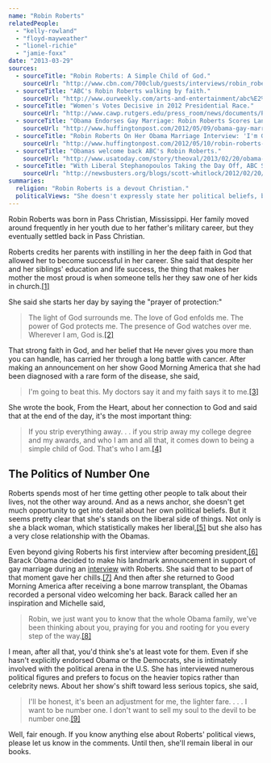 ```yaml
---
name: "Robin Roberts"
relatedPeople:
  - "kelly-rowland"
  - "floyd-mayweather"
  - "lionel-richie"
  - "jamie-foxx"
date: "2013-03-29"
sources:
  - sourceTitle: "Robin Roberts: A Simple Child of God."
    sourceUrl: "http://www.cbn.com/700club/guests/interviews/robin_roberts_061907.aspx"
  - sourceTitle: "ABC's Robin Roberts walking by faith."
    sourceUrl: "http://www.ourweekly.com/arts-and-entertainment/abc%E2%80%99s-robin-roberts-walking-faith"
  - sourceTitle: "Women's Votes Decisive in 2012 Presidential Race."
    sourceUrl: "http://www.cawp.rutgers.edu/press_room/news/documents/PressRelease_11-07-12-gendergap.pdf"
  - sourceTitle: "Obama Endorses Gay Marriage: Robin Roberts Scores Landmark Interview for ABC News."
    sourceUrl: "http://www.huffingtonpost.com/2012/05/09/obama-gay-marriage-interview-robin-roberts-abc-news_n_1503311.html"
  - sourceTitle: "Robin Roberts On Her Obama Marriage Interview: 'I'm Getting Chills Again.'"
    sourceUrl: "http://www.huffingtonpost.com/2012/05/10/robin-roberts-obama-gay-marriage-chills_n_1505736.html"
  - sourceTitle: "Obamas welcome back ABC's Robin Roberts."
    sourceUrl: "http://www.usatoday.com/story/theoval/2013/02/20/obama-michelle-robin-roberts-good-morning-america/1932247/"
  - sourceTitle: "With Liberal Stephanopoulos Taking the Day Off, ABC Shuts Robin Roberts Out of Politics."
    sourceUrl: "http://newsbusters.org/blogs/scott-whitlock/2012/02/20/liberal-stephanopoulos-taking-day-abc-shuts-robin-roberts-out-politi"
summaries:
  religion: "Robin Roberts is a devout Christian."
  politicalViews: "She doesn't expressly state her political beliefs, but she is most likely liberal."
---
```


Robin Roberts was born in Pass Christian, Mississippi. Her family moved around frequently in her youth due to her father's military career, but they eventually settled back in Pass Christian.

Roberts credits her parents with instilling in her the deep faith in God that allowed her to become successful in her career. She said that despite her and her siblings' education and life success, the thing that makes her mother the most proud is when someone tells her they saw one of her kids in church.<a class="source-citation" href="#http%3A%2F%2Fwww.cbn.com%2F700club%2Fguests%2Finterviews%2Frobin_roberts_061907.aspx" title="Robin Roberts: A Simple Child of God.">[1]</a>

She said she starts her day by saying the "prayer of protection:"

>The light of God surrounds me. The love of God enfolds me. The power of God protects me. The presence of God watches over me. Wherever I am, God is.<a class="source-citation" href="#http%3A%2F%2Fwww.cbn.com%2F700club%2Fguests%2Finterviews%2Frobin_roberts_061907.aspx" title="Robin Roberts: A Simple Child of God.">[2]</a>

That strong faith in God, and her belief that He never gives you more than you can handle, has carried her through a long battle with cancer. After making an announcement on her show Good Morning America that she had been diagnosed with a rare form of the disease, she said,

>I'm going to beat this. My doctors say it and my faith says it to me.<a class="source-citation" href="#http%3A%2F%2Fwww.ourweekly.com%2Farts-and-entertainment%2Fabc%25E2%2580%2599s-robin-roberts-walking-faith" title="ABC&apos;s Robin Roberts walking by faith.">[3]</a>

She wrote the book, From the Heart, about her connection to God and said that at the end of the day, it's the most important thing:

>If you strip everything away. . . if you strip away my college degree and my awards, and who I am and all that, it comes down to being a simple child of God. That's who I am.<a class="source-citation" href="#http%3A%2F%2Fwww.cbn.com%2F700club%2Fguests%2Finterviews%2Frobin_roberts_061907.aspx" title="Robin Roberts: A Simple Child of God.">[4]</a>

## 

## The Politics of Number One

Roberts spends most of her time getting other people to talk about their lives, not the other way around. And as a news anchor, she doesn't get much opportunity to get into detail about her own political beliefs. But it seems pretty clear that she's stands on the liberal side of things. Not only is she a black woman, which statistically makes her liberal,<a class="source-citation" href="#http%3A%2F%2Fwww.cawp.rutgers.edu%2Fpress_room%2Fnews%2Fdocuments%2FPressRelease_11-07-12-gendergap.pdf" title="Women&apos;s Votes Decisive in 2012 Presidential Race.">[5]</a> but she also has a very close relationship with the Obamas.

Even beyond giving Roberts his first interview after becoming president,<a class="source-citation" href="#http%3A%2F%2Fwww.huffingtonpost.com%2F2012%2F05%2F09%2Fobama-gay-marriage-interview-robin-roberts-abc-news_n_1503311.html" title="Obama Endorses Gay Marriage: Robin Roberts Scores Landmark Interview for ABC News.">[6]</a> Barack Obama decided to make his landmark announcement in support of gay marriage during an [interview](http://www.huffingtonpost.com/2012/05/09/obama-gay-marriage-interview-robin-roberts-abc-news_n_1503311.html) with Roberts. She said that to be part of that moment gave her chills.<a class="source-citation" href="#http%3A%2F%2Fwww.huffingtonpost.com%2F2012%2F05%2F10%2Frobin-roberts-obama-gay-marriage-chills_n_1505736.html" title="Robin Roberts On Her Obama Marriage Interview: &apos;I&apos;m Getting Chills Again.&apos;">[7]</a> And then after she returned to Good Morning America after receiving a bone marrow transplant, the Obamas recorded a personal video welcoming her back. Barack called her an inspiration and Michelle said,

>Robin, we just want you to know that the whole Obama family, we've been thinking about you, praying for you and rooting for you every step of the way.<a class="source-citation" href="#http%3A%2F%2Fwww.usatoday.com%2Fstory%2Ftheoval%2F2013%2F02%2F20%2Fobama-michelle-robin-roberts-good-morning-america%2F1932247%2F" title="Obamas welcome back ABC&apos;s Robin Roberts.">[8]</a>

I mean, after all that, you'd think she's at least vote for them. Even if she hasn't explicitly endorsed Obama or the Democrats, she is intimately involved with the political arena in the U.S. She has interviewed numerous political figures and prefers to focus on the heavier topics rather than celebrity news. About her show's shift toward less serious topics, she said,

>I'll be honest, it's been an adjustment for me, the lighter fare. . . . I want to be number one. I don't want to sell my soul to the devil to be number one.<a class="source-citation" href="#http%3A%2F%2Fnewsbusters.org%2Fblogs%2Fscott-whitlock%2F2012%2F02%2F20%2Fliberal-stephanopoulos-taking-day-abc-shuts-robin-roberts-out-politi" title="With Liberal Stephanopoulos Taking the Day Off, ABC Shuts Robin Roberts Out of Politics.">[9]</a>

Well, fair enough. If you know anything else about Roberts' political views, please let us know in the comments. Until then, she'll remain liberal in our books.